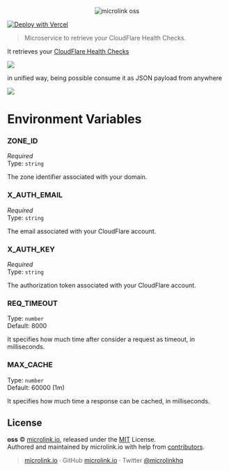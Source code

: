 <div align="center">
  <img src="https://cdn.microlink.io/logo/banner.png" alt="microlink oss">
</div>

[![Deploy with Vercel](https://zeit.co/button)](https://vercel.com/new/project?template=https://github.com/healthcheck)

> Microservice to retrieve your CloudFlare Health Checks.

It retrieves your [CloudFlare Health Checks](https://blog.cloudflare.com/new-tools-to-monitor-your-server-and-avoid-downtime/)

![](https://i.imgur.com/bD3Vplv.png)

in unified way, being possible consume it as JSON payload from anywhere

![](https://i.imgur.com/clmyp9s.png)

# Environment Variables

### ZONE_ID

*Required*</br>
Type: `string`

The zone identifier associated with your domain.

### X_AUTH_EMAIL

*Required*</br>
Type: `string`

The email associated with your CloudFlare account.

### X_AUTH_KEY

*Required*</br>
Type: `string`

The authorization token associated with your CloudFlare account.

### REQ_TIMEOUT

Type: `number`<br>
Default: 8000

It specifies how much time after consider a request as timeout, in milliseconds.

### MAX_CACHE

Type: `number`<br>
Default: 60000 (1m)

It specifies how much time a response can be cached, in milliseconds.

## License

**oss** © [microlink.io](https://microlink.io), released under the [MIT](https://github.com/microlinkhq/oss/blob/master/LICENSE.md) License.<br>
Authored and maintained by microlink.io with help from [contributors](https://github.com/microlinkhq/oss/contributors).

> [microlink.io](https://microlink.io) · GitHub [microlink.io](https://github.com/microlinkhq) · Twitter [@microlinkhq](https://twitter.com/microlinkhq)
